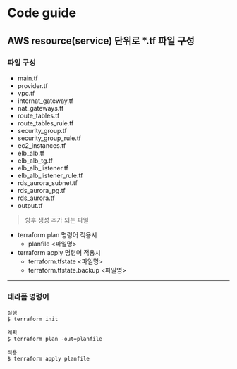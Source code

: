 # Code guide

## AWS resource(service) 단위로 *.tf 파일 구성

### 파일 구성
- main.tf
- provider.tf
- vpc.tf
- internat_gateway.tf
- nat_gateways.tf
- route_tables.tf
- route_tables_rule.tf
- security_group.tf
- security_group_rule.tf
- ec2_instances.tf
- elb_alb.tf
- elb_alb_tg.tf
- elb_alb_listener.tf
- elb_alb_listener_rule.tf
- rds_aurora_subnet.tf
- rds_aurora_pg.tf
- rds_aurora.tf
- output.tf

> 향후 생성 추가 되는 파일
- terraform plan 명령어 적용시 
    - planfile  <파일명>
- terraform apply 명령어 적용시
    - terraform.tfstate  <파일명>
    - terraform.tfstate.backup  <파일명>

-----
### 테라폼 명령어
```
실행
$ terraform init 

계획
$ terraform plan -out=planfile

적용
$ terraform apply planfile
```

